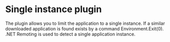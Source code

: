 # Single instance plugin
The plugin allows you to limit the application to a single instance. If a similar downloaded application is found exists by a command Environment.Exit(0).
.NET Remoting is used to detect a single application instance.